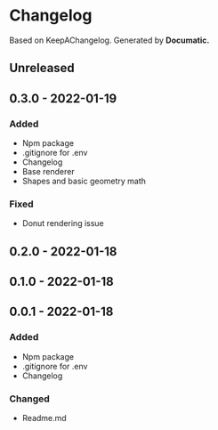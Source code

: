 # Changelog

Based on KeepAChangelog.
Generated by **Documatic.**

## Unreleased

## 0.3.0 - 2022-01-19

### Added

* Npm package
* .gitignore for .env
* Changelog
* Base renderer
* Shapes and basic geometry math

### Fixed

* Donut rendering issue

## 0.2.0 - 2022-01-18

## 0.1.0 - 2022-01-18

## 0.0.1 - 2022-01-18

### Added

* Npm package
* .gitignore for .env
* Changelog

### Changed

* Readme.md
